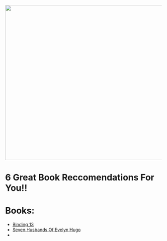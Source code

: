 <img src="https://bookmanspage.wordpress.com/wp-content/uploads/2021/04/bookreviews.jpg" width="600" height="500"> 

#  6 Great Book Reccomendations For You!! 

# Books:
- [Binding 13](Binding13.md)
- [Seven Husbands Of Evelyn Hugo](SevenHusbandsOfEvelynHugo.md)
- 
